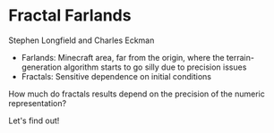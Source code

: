# Fractal Farlands

Stephen Longfield and Charles Eckman

-   Farlands: Minecraft area, far from the origin, where the terrain-generation algorithm starts to go silly due to precision issues
-   Fractals: Sensitive dependence on initial conditions

How much do fractals results depend on the precision of the numeric representation?

Let's find out!


